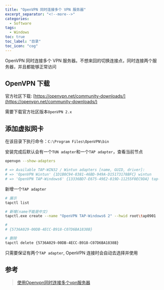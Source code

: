 ```yaml
---
title: "OpenVPN 同时连接多个 VPN 服务器"
excerpt_separator: "<!--more-->"
categories:
  - Software
tags:
  - Windows
toc: true
toc_label: "目录"
toc_icon: "cog"
---
```


OpenVPN 同时连接多个 VPN 服务器。不想来回的切换连接点，同时连接两个服务器，并且都能够正常访问

<!--more-->

## OpenVPN 下载

官方社区下载: [https://openvpn.net/community-downloads/](https://openvpn.net/community-downloads/)

需要下载官方社区版本`OpenVPN 2.x`

## 添加虚拟网卡

在该目录下执行命令：`C:\Program Files\OpenVPN\bin`

安装完成后默认会有一个`TUN adapter`和一个`TAP adapter`，查看当前节点

```bash
openvpn --show-adapters

# => Available TAP-WIN32 / Wintun adapters [name, GUID, driver]:
# => 'OpenVPN Wintun' {1D1B0C94-0381-46BD-949A-D15173178BFC} wintun
# => 'OpenVPN TAP-Windows6' {13336BD7-E675-49E2-819D-11255F0EC9DA} tap-windows6
```

新增一个`TAP adapter`

```bash
# 展示
tapctl list

# 新增(name不能是中文)
tapctl.exe create --name "OpenVPN TAP-Windows6 2" --hwid root\tap0901

#
# {5736A029-00DB-4ECC-B918-C07D6BA1838B}

# 删除
tapctl delete {5736A029-00DB-4ECC-B918-C07D6BA1838B}
```

只需要保证有两个`TAP adapter`, OpenVPN 连接时会自动去选择并使用

## 参考
> [使用Openvpn同时连接多个vpn服务器](https://www.swack.cn/wiki/001557409799713ca16fa7271334e4cadbf9cc76fd0d933000/0016044578258439cfe7182030c4992b67cd15ff7e07c59000)
